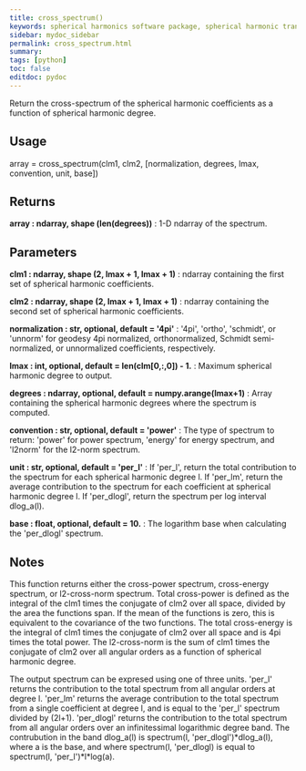 ```yaml
---
title: cross_spectrum()
keywords: spherical harmonics software package, spherical harmonic transform, legendre functions, multitaper spectral analysis, fortran, Python, gravity, magnetic field
sidebar: mydoc_sidebar
permalink: cross_spectrum.html
summary:
tags: [python]
toc: false
editdoc: pydoc
---
```


Return the cross-spectrum of the spherical harmonic coefficients as a
function of spherical harmonic degree.

## Usage

array = cross_spectrum(clm1, clm2, [normalization, degrees, lmax, convention, unit, base])

## Returns

**array : ndarray, shape (len(degrees))**
:   1-D ndarray of the spectrum.

## Parameters

**clm1 : ndarray, shape (2, lmax + 1, lmax + 1)**
:   ndarray containing the first set of spherical harmonic coefficients.

**clm2 : ndarray, shape (2, lmax + 1, lmax + 1)**
:   ndarray containing the second set of spherical harmonic coefficients.

**normalization : str, optional, default = '4pi'**
:   '4pi', 'ortho', 'schmidt', or 'unnorm' for geodesy 4pi normalized, orthonormalized, Schmidt semi-normalized, or unnormalized coefficients, respectively.

**lmax : int, optional, default = len(clm[0,:,0]) - 1.**
:   Maximum spherical harmonic degree to output.

**degrees : ndarray, optional, default = numpy.arange(lmax+1)**
:   Array containing the spherical harmonic degrees where the spectrum is computed.

**convention : str, optional, default = 'power'**
:   The type of spectrum to return: 'power' for power spectrum, 'energy' for energy spectrum, and 'l2norm' for the l2-norm spectrum.

**unit : str, optional, default = 'per_l'**
:   If 'per_l', return the total contribution to the spectrum for each spherical harmonic degree l. If 'per_lm', return the average contribution to the spectrum for each coefficient at spherical harmonic degree l. If 'per_dlogl', return the spectrum per log interval dlog_a(l).

**base : float, optional, default = 10.**
:   The logarithm base when calculating the 'per_dlogl' spectrum.

## Notes

This function returns either the cross-power spectrum, cross-energy
spectrum, or l2-cross-norm spectrum. Total cross-power is defined as the
integral of the clm1 times the conjugate of clm2 over all space, divided
by the area the functions span. If the mean of the functions is zero,
this is equivalent to the covariance of the two functions. The total
cross-energy is the integral of clm1 times the conjugate of clm2 over all
space and is 4pi times the total power. The l2-cross-norm is the
sum of clm1 times the conjugate of clm2 over all angular orders as a
function of spherical harmonic degree.

The output spectrum can be expresed using one of three units. 'per_l'
returns the contribution to the total spectrum from all angular orders
at degree l. 'per_lm' returns the average contribution to the total
spectrum from a single coefficient at degree l, and is equal to the
'per_l' spectrum divided by (2l+1). 'per_dlogl' returns the contribution to
the total spectrum from all angular orders over an infinitessimal
logarithmic degree band. The contrubution in the band dlog_a(l) is
spectrum(l, 'per_dlogl')\*dlog_a(l), where a is the base, and where
spectrum(l, 'per_dlogl) is equal to spectrum(l, 'per_l')\*l\*log(a).
    